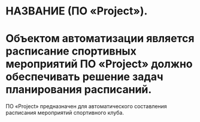 НАЗВАНИЕ (ПО «Project»).
=======================
Объектом автоматизации является расписание спортивных мероприятий ПО «Project» должно обеспечивать решение задач планирования расписаний.
=======================
ПО «Project» предназначен для автоматического составления расписания мероприятий спортивного клуба.
